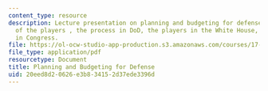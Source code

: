 ```yaml
---
content_type: resource
description: Lecture presentation on planning and budgeting for defense, an overview
  of the players , the process in DoD, the players in the White House, and the process
  in Congress.
file: https://ol-ocw-studio-app-production.s3.amazonaws.com/courses/17-953-u-s-budgets-for-national-security-fall-2010/20eed8d20626e3b834152d37ede3396d_MIT17_953F10_Defense_Plan.pdf
file_type: application/pdf
resourcetype: Document
title: Planning and Budgeting for Defense
uid: 20eed8d2-0626-e3b8-3415-2d37ede3396d
---
```

